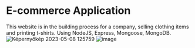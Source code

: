 # E-commerce Application

This website is in the building process for a company, selling clothing items and printing t-shirts.
Using NodeJS, Express, Mongoose, MongoDB.
![Képernyőkép 2023-05-08 125759](https://user-images.githubusercontent.com/130675477/236806495-a8ab3d05-8fe3-4f00-b518-7e7c6639d27a.jpg)
![image](https://user-images.githubusercontent.com/130675477/236806794-da9f963b-aac4-4d1a-8cff-b43bd5f7b241.png)
